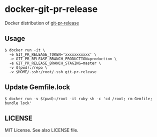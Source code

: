 # docker-git-pr-release

Docker distribution of [git-pr-release](https://github.com/motemen/git-pr-release)

## Usage

```console
$ docker run -it \
  -e GIT_PR_RELEASE_TOKEN='xxxxxxxxxxx' \
  -e GIT_PR_RELEASE_BRANCH_PRODUCTION=production \
  -e GIT_PR_RELEASE_BRANCH_STAGING=master \
  -v $(pwd):/repo \
  -v $HOME/.ssh:/root/.ssh git-pr-release
```

## Update Gemfile.lock

```console
$ docker run -v $(pwd):/root -it ruby sh -c 'cd /root; rm Gemfile; bundle lock'
```

## LICENSE

MIT License. See also LICENSE file.
